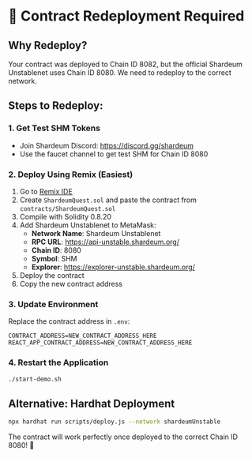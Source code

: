 # 🔄 Contract Redeployment Required

## Why Redeploy?
Your contract was deployed to Chain ID 8082, but the official Shardeum Unstablenet uses Chain ID 8080. We need to redeploy to the correct network.

## Steps to Redeploy:

### 1. Get Test SHM Tokens
- Join Shardeum Discord: https://discord.gg/shardeum  
- Use the faucet channel to get test SHM for Chain ID 8080

### 2. Deploy Using Remix (Easiest)
1. Go to [Remix IDE](https://remix.ethereum.org)
2. Create `ShardeumQuest.sol` and paste the contract from `contracts/ShardeumQuest.sol`
3. Compile with Solidity 0.8.20
4. Add Shardeum Unstablenet to MetaMask:
   - **Network Name**: Shardeum Unstablenet
   - **RPC URL**: https://api-unstable.shardeum.org/
   - **Chain ID**: 8080
   - **Symbol**: SHM
   - **Explorer**: https://explorer-unstable.shardeum.org/
5. Deploy the contract
6. Copy the new contract address

### 3. Update Environment
Replace the contract address in `.env`:
```
CONTRACT_ADDRESS=NEW_CONTRACT_ADDRESS_HERE
REACT_APP_CONTRACT_ADDRESS=NEW_CONTRACT_ADDRESS_HERE
```

### 4. Restart the Application
```bash
./start-demo.sh
```

## Alternative: Hardhat Deployment
```bash
npx hardhat run scripts/deploy.js --network shardeumUnstable
```

The contract will work perfectly once deployed to the correct Chain ID 8080! 🚀